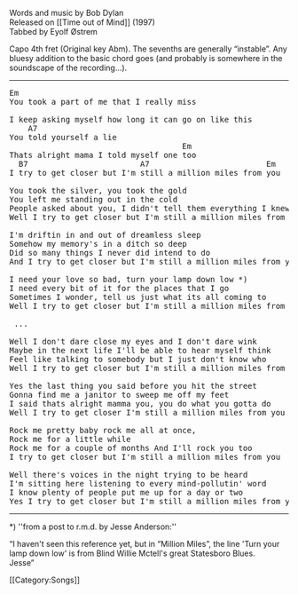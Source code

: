 Words and music by Bob Dylan<br>
Released on [[Time out of Mind]] (1997)<br>
Tabbed by Eyolf Østrem

Capo 4th fret (Original key Abm). The sevenths are generally
“instable”. Any bluesy addition to the basic chord goes (and
probably is somewhere in the soundscape of the recording...).

----
<pre class="verse">
Em
You took a part of me that I really miss

I keep asking myself how long it can go on like this
    A7
You told yourself a lie
                                     Em
Thats alright mama I told myself one too
  B7                        A7                         Em
I try to get closer but I'm still a million miles from you

You took the silver, you took the gold
You left me standing out in the cold
People asked about you, I didn't tell them everything I knew
Well I try to get closer but I'm still a million miles from you

I'm driftin in and out of dreamless sleep
Somehow my memory's in a ditch so deep
Did so many things I never did intend to do
And I try to get closer but I'm still a million miles from you

I need your love so bad, turn your lamp down low *)
I need every bit of it for the places that I go
Sometimes I wonder, tell us just what its all coming to
Well I try to get closer but I'm still a million miles from you

 ...

Well I don't dare close my eyes and I don't dare wink
Maybe in the next life I'll be able to hear myself think
Feel like talking to somebody but I just don't know who
Well I try to get closer but I'm still a million miles from you

Yes the last thing you said before you hit the street
Gonna find me a janitor to sweep me off my feet
I said thats alright mamma you, you do what you gotta do
Well I try to get closer I'm still a million miles from you

Rock me pretty baby rock me all at once,
Rock me for a little while
Rock me for a couple of months And I'll rock you too
I try to get closer but I'm still a million miles from you

Well there's voices in the night trying to be heard
I'm sitting here listening to every mind-pollutin' word
I know plenty of people put me up for a day or two
Yes I try to get closer but I'm still a million miles from you
</pre>

----
<nowiki>*</nowiki>) ''from a post to r.m.d. by Jesse Anderson:''

“I haven't seen this reference yet, but in “Million Miles”, the
line 'Turn your lamp down low' is from Blind Willie Mctell's great
Statesboro Blues. <br>
Jesse”

[[Category:Songs]]